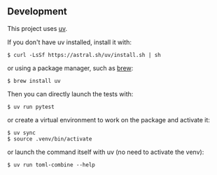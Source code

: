 ## Development

This project uses [uv](https://docs.astral.sh/uv/).

If you don't have uv installed, install it with:

```console
$ curl -LsSf https://astral.sh/uv/install.sh | sh
```

or using a package manager, such as [brew](https://brew.sh/):

```console
$ brew install uv
```

Then you can directly launch the tests with:

```console
$ uv run pytest
```

or create a virtual environment to work on the package and activate it:

```console
$ uv sync
$ source .venv/bin/activate
```

or launch the command itself with uv (no need to activate the venv):

```console
$ uv run toml-combine --help
```
